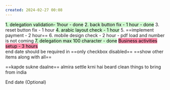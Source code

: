 ```yaml
---
created: 2024-02-27 00:08
---
```

<mark style="background: #BBFABBA6;">1. delegation validation- 1hour - done</mark>
<mark style="background: #BBFABBA6;">2. back button fix - 1 hour - done</mark>
3. reset button fix - 1 hour
<mark style="background: #BBFABBA6;">4. arabic layout check - 1 hour</mark>
5. ==implement payment - 2 hour==
6. mobile design check - 2 hour - pdf load and number is not coming
<mark style="background: #BBFABBA6;">7. delegation max 100 character - done</mark>
<mark style="background: #FF5582A6;">Business activities setup - 3 hours</mark>\
end date should be required in
==only checkbox disabled== 
==show other items along with all==


==kapde sukne daalne==
almira settle krni hai
beard clean
things to bring from india


End date (Optional)

